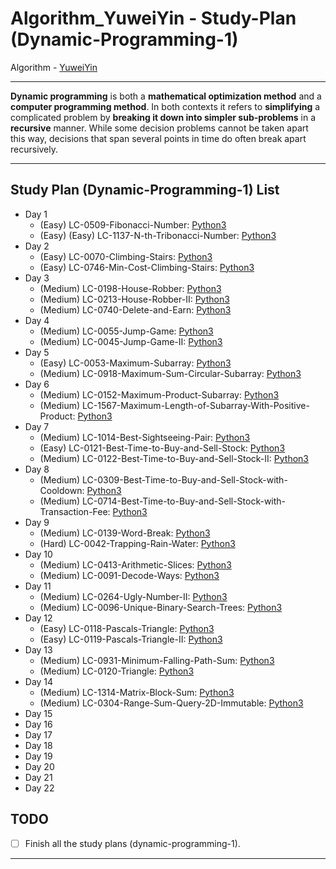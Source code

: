 # Algorithm_YuweiYin - Study-Plan (Dynamic-Programming-1)

Algorithm - [YuweiYin](https://github.com/YuweiYin)

---

**Dynamic programming** is both a **mathematical optimization method** and a **computer programming method**. In both contexts it refers to **simplifying** a complicated problem by **breaking it down into simpler sub-problems** in a **recursive** manner. While some decision problems cannot be taken apart this way, decisions that span several points in time do often break apart recursively.

---

## Study Plan (Dynamic-Programming-1) List

- Day 1
  - (Easy) LC-0509-Fibonacci-Number: [Python3](https://github.com/YuweiYin/Algorithm_YuweiYin/blob/master/LeetCode-All-Solution/Python3/LC-0509-Fibonacci-Number.py)
  - (Easy) (Easy) LC-1137-N-th-Tribonacci-Number: [Python3](https://github.com/YuweiYin/Algorithm_YuweiYin/blob/master/LeetCode-All-Solution/Python3/LC-1137-N-th-Tribonacci-Number.py)
- Day 2
  - (Easy) LC-0070-Climbing-Stairs: [Python3](https://github.com/YuweiYin/Algorithm_YuweiYin/blob/master/LeetCode-All-Solution/Python3/LC-0070-Climbing-Stairs.py)
  - (Easy) LC-0746-Min-Cost-Climbing-Stairs: [Python3](https://github.com/YuweiYin/Algorithm_YuweiYin/blob/master/LeetCode-All-Solution/Python3/LC-0746-Min-Cost-Climbing-Stairs.py)
- Day 3
  - (Medium) LC-0198-House-Robber: [Python3](https://github.com/YuweiYin/Algorithm_YuweiYin/blob/master/LeetCode-All-Solution/Python3/LC-0198-House-Robber.py)
  - (Medium) LC-0213-House-Robber-II: [Python3](https://github.com/YuweiYin/Algorithm_YuweiYin/blob/master/LeetCode-All-Solution/Python3/LC-0213-House-Robber-II.py)
  - (Medium) LC-0740-Delete-and-Earn: [Python3](https://github.com/YuweiYin/Algorithm_YuweiYin/blob/master/LeetCode-All-Solution/Python3/LC-0740-Delete-and-Earn.py)
- Day 4
  - (Medium) LC-0055-Jump-Game: [Python3](https://github.com/YuweiYin/Algorithm_YuweiYin/blob/master/LeetCode-All-Solution/Python3/LC-0055-Jump-Game.py)
  - (Medium) LC-0045-Jump-Game-II: [Python3](https://github.com/YuweiYin/Algorithm_YuweiYin/blob/master/LeetCode-All-Solution/Python3/LC-0045-Jump-Game-II.py)
- Day 5
  - (Easy) LC-0053-Maximum-Subarray: [Python3](https://github.com/YuweiYin/Algorithm_YuweiYin/blob/master/LeetCode-All-Solution/Python3/LC-0053-Maximum-Subarray.py)
  - (Medium) LC-0918-Maximum-Sum-Circular-Subarray: [Python3](https://github.com/YuweiYin/Algorithm_YuweiYin/blob/master/LeetCode-All-Solution/Python3/LC-0918-Maximum-Sum-Circular-Subarray.py)
- Day 6
  - (Medium) LC-0152-Maximum-Product-Subarray: [Python3](https://github.com/YuweiYin/Algorithm_YuweiYin/blob/master/LeetCode-All-Solution/Python3/LC-0152-Maximum-Product-Subarray.py)
  - (Medium) LC-1567-Maximum-Length-of-Subarray-With-Positive-Product: [Python3](https://github.com/YuweiYin/Algorithm_YuweiYin/blob/master/LeetCode-All-Solution/Python3/LC-1567-Maximum-Length-of-Subarray-With-Positive-Product.py)
- Day 7
  - (Medium) LC-1014-Best-Sightseeing-Pair: [Python3](https://github.com/YuweiYin/Algorithm_YuweiYin/blob/master/LeetCode-All-Solution/Python3/LC-1014-Best-Sightseeing-Pair.py)
  - (Easy) LC-0121-Best-Time-to-Buy-and-Sell-Stock: [Python3](https://github.com/YuweiYin/Algorithm_YuweiYin/blob/master/LeetCode-All-Solution/Python3/LC-0121-Best-Time-to-Buy-and-Sell-Stock.py)
  - (Medium) LC-0122-Best-Time-to-Buy-and-Sell-Stock-II: [Python3](https://github.com/YuweiYin/Algorithm_YuweiYin/blob/master/LeetCode-All-Solution/Python3/LC-0122-Best-Time-to-Buy-and-Sell-Stock-II.py)
- Day 8
  - (Medium) LC-0309-Best-Time-to-Buy-and-Sell-Stock-with-Cooldown: [Python3](https://github.com/YuweiYin/Algorithm_YuweiYin/blob/master/LeetCode-All-Solution/Python3/LC-0309-Best-Time-to-Buy-and-Sell-Stock-with-Cooldown.py)
  - (Medium) LC-0714-Best-Time-to-Buy-and-Sell-Stock-with-Transaction-Fee: [Python3](https://github.com/YuweiYin/Algorithm_YuweiYin/blob/master/LeetCode-All-Solution/Python3/LC-0714-Best-Time-to-Buy-and-Sell-Stock-with-Transaction-Fee.py)
- Day 9
  - (Medium) LC-0139-Word-Break: [Python3](https://github.com/YuweiYin/Algorithm_YuweiYin/blob/master/LeetCode-All-Solution/Python3/LC-0139-Word-Break.py)
  - (Hard) LC-0042-Trapping-Rain-Water: [Python3](https://github.com/YuweiYin/Algorithm_YuweiYin/blob/master/LeetCode-All-Solution/Python3/LC-0042-Trapping-Rain-Water.py)
- Day 10
  - (Medium) LC-0413-Arithmetic-Slices: [Python3](https://github.com/YuweiYin/Algorithm_YuweiYin/blob/master/LeetCode-All-Solution/Python3/LC-0413-Arithmetic-Slices.py)
  - (Medium) LC-0091-Decode-Ways: [Python3](https://github.com/YuweiYin/Algorithm_YuweiYin/blob/master/LeetCode-All-Solution/Python3/LC-0091-Decode-Ways.py)
- Day 11
  - (Medium) LC-0264-Ugly-Number-II: [Python3](https://github.com/YuweiYin/Algorithm_YuweiYin/blob/master/LeetCode-All-Solution/Python3/LC-0264-Ugly-Number-II.py)
  - (Medium) LC-0096-Unique-Binary-Search-Trees: [Python3](https://github.com/YuweiYin/Algorithm_YuweiYin/blob/master/LeetCode-All-Solution/Python3/LC-0096-Unique-Binary-Search-Trees.py)
- Day 12
  - (Easy) LC-0118-Pascals-Triangle: [Python3](https://github.com/YuweiYin/Algorithm_YuweiYin/blob/master/LeetCode-All-Solution/Python3/LC-0118-Pascals-Triangle.py)
  - (Easy) LC-0119-Pascals-Triangle-II: [Python3](https://github.com/YuweiYin/Algorithm_YuweiYin/blob/master/LeetCode-All-Solution/Python3/LC-0119-Pascals-Triangle-II.py)
- Day 13
  - (Medium) LC-0931-Minimum-Falling-Path-Sum: [Python3](https://github.com/YuweiYin/Algorithm_YuweiYin/blob/master/LeetCode-All-Solution/Python3/LC-0931-Minimum-Falling-Path-Sum.py)
  - (Medium) LC-0120-Triangle: [Python3](https://github.com/YuweiYin/Algorithm_YuweiYin/blob/master/LeetCode-All-Solution/Python3/LC-0120-Triangle.py)
- Day 14
  - (Medium) LC-1314-Matrix-Block-Sum: [Python3](https://github.com/YuweiYin/Algorithm_YuweiYin/blob/master/LeetCode-All-Solution/Python3/LC-1314-Matrix-Block-Sum.py)
  - (Medium) LC-0304-Range-Sum-Query-2D-Immutable: [Python3](https://github.com/YuweiYin/Algorithm_YuweiYin/blob/master/LeetCode-All-Solution/Python3/LC-0304-Range-Sum-Query-2D-Immutable.py)
- Day 15
- Day 16
- Day 17
- Day 18
- Day 19
- Day 20
- Day 21
- Day 22

## TODO

- [ ] Finish all the study plans (dynamic-programming-1).

---

